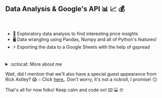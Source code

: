 ## <strong>Data Analysis & Google's API</strong> :bar_chart: :chart_with_upwards_trend: :moneybag:

<br/>

- :rocket: Exploratory data analysis to find interesting price insights
- 🖥️ Data wrangling using Pandas, Numpy and all of Python's features!
- :zap: Exporting the data to a Google Sheets with the help of gspread

<br/>

<details>
  <summary>:octocat: More about me</summary>
  <br/>
  Nothing important to be said. Just the data in the repo.
  <br/>
  <br/>
[<img align="left" alt="LinkedIn Félix" width="22px" src="https://cdn-icons-png.flaticon.com/512/174/174857.png"/>][linkedinfelix]
[<img align="left" alt="GitHub logo" width="22px" src="https://cdn-icons-png.flaticon.com/512/733/733553.png"/>][githubfelix]

  <br/>
</details>

Wait, did I mention that we'll also have a special guest appearance from Rick Astley? :scream: :notes: Click [here.](https://youtube.com/watch?v=dQw4w9WgXcQ). Don't worry, it's not a rickroll, I promise! :smirk:

That's all for now folks! Keep calm and code on! :keyboard: :computer: :nerd_face:
